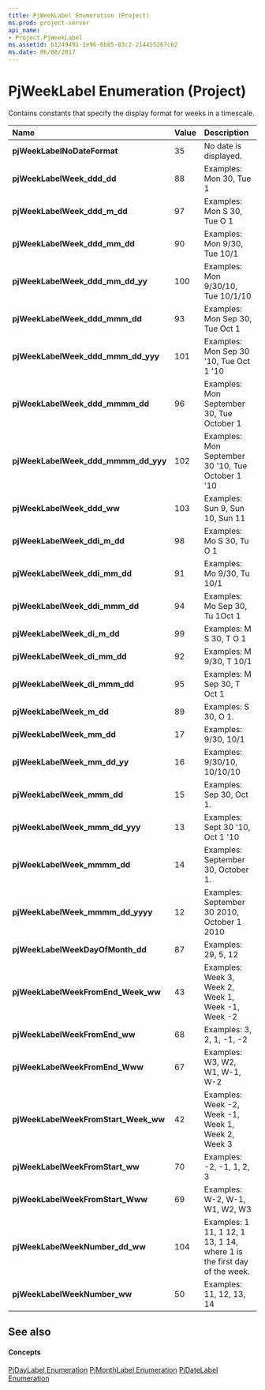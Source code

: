 ```yaml
---
title: PjWeekLabel Enumeration (Project)
ms.prod: project-server
api_name:
- Project.PjWeekLabel
ms.assetid: b1249491-1e96-6b85-83c2-214455267c62
ms.date: 06/08/2017
---
```



# PjWeekLabel Enumeration (Project)

Contains constants that specify the display format for weeks in a timescale.



|**Name**|**Value**|**Description**|
|:-----|:-----|:-----|
|**pjWeekLabelNoDateFormat**|35|No date is displayed.|
|**pjWeekLabelWeek_ddd_dd**|88|Examples: Mon 30, Tue 1|
|**pjWeekLabelWeek_ddd_m_dd**|97|Examples: Mon S 30, Tue O 1|
|**pjWeekLabelWeek_ddd_mm_dd**|90|Examples: Mon 9/30, Tue 10/1|
|**pjWeekLabelWeek_ddd_mm_dd_yy**|100|Examples: Mon 9/30/10, Tue 10/1/10|
|**pjWeekLabelWeek_ddd_mmm_dd**|93|Examples: Mon Sep 30, Tue Oct 1|
|**pjWeekLabelWeek_ddd_mmm_dd_yyy**|101|Examples: Mon Sep 30 '10, Tue Oct 1 '10|
|**pjWeekLabelWeek_ddd_mmmm_dd**|96|Examples: Mon September 30, Tue October 1|
|**pjWeekLabelWeek_ddd_mmmm_dd_yyy**|102|Examples: Mon September 30 '10, Tue October 1 '10|
|**pjWeekLabelWeek_ddd_ww**|103|Examples: Sun 9, Sun 10, Sun 11|
|**pjWeekLabelWeek_ddi_m_dd**|98|Examples: Mo S 30, Tu O 1|
|**pjWeekLabelWeek_ddi_mm_dd**|91|Examples: Mo 9/30, Tu 10/1|
|**pjWeekLabelWeek_ddi_mmm_dd**|94|Examples: Mo Sep 30, Tu 1Oct 1|
|**pjWeekLabelWeek_di_m_dd**|99|Examples: M S 30, T O 1|
|**pjWeekLabelWeek_di_mm_dd**|92|Examples: M 9/30, T 10/1|
|**pjWeekLabelWeek_di_mmm_dd**|95|Examples: M Sep 30, T Oct 1|
|**pjWeekLabelWeek_m_dd**|89|Examples: S 30, O 1.|
|**pjWeekLabelWeek_mm_dd**|17|Examples: 9/30, 10/1|
|**pjWeekLabelWeek_mm_dd_yy**|16|Examples: 9/30/10, 10/10/10|
|**pjWeekLabelWeek_mmm_dd**|15|Examples: Sep 30, Oct 1.|
|**pjWeekLabelWeek_mmm_dd_yyy**|13|Examples: Sept 30 '10, Oct 1 '10|
|**pjWeekLabelWeek_mmmm_dd**|14|Examples: September 30, October 1. |
|**pjWeekLabelWeek_mmmm_dd_yyyy**|12|Examples: September 30 2010, October 1 2010|
|**pjWeekLabelWeekDayOfMonth_dd**|87|Examples: 29, 5, 12|
|**pjWeekLabelWeekFromEnd_Week_ww**|43|Examples: Week 3, Week 2, Week 1, Week -1, Week -2|
|**pjWeekLabelWeekFromEnd_ww**|68|Examples: 3, 2, 1, -1, -2|
|**pjWeekLabelWeekFromEnd_Www**|67|Examples: W3, W2, W1, W-1, W-2|
|**pjWeekLabelWeekFromStart_Week_ww**|42|Examples: Week -2, Week -1, Week 1, Week 2, Week 3|
|**pjWeekLabelWeekFromStart_ww**|70|Examples: -2, -1, 1, 2, 3|
|**pjWeekLabelWeekFromStart_Www**|69|Examples: W-2, W-1, W1, W2, W3|
|**pjWeekLabelWeekNumber_dd_ww**|104|Examples: 1 11, 1 12, 1 13, 1 14, where 1 is the first day of the week.|
|**pjWeekLabelWeekNumber_ww**|50|Examples: 11, 12, 13, 14|

## See also


#### Concepts


[PjDayLabel Enumeration](pjdaylabel-enumeration-project.md)
[PjMonthLabel Enumeration](pjmonthlabel-enumeration-project.md)
[PjDateLabel Enumeration](pjdatelabel-enumeration-project.md)
